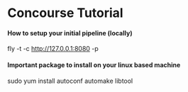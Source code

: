# Concourse Tutorial

#### How to setup your initial pipeline (locally)

fly -t <target-name> -c http://127.0.0.1:8080 -p <pipeline-name>

#### Important package to install on your linux based machine

sudo yum install autoconf automake libtool
